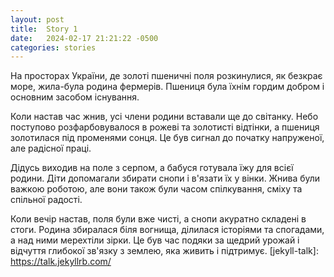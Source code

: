 ```yaml
---
layout: post
title:  Story 1
date:   2024-02-17 21:21:22 -0500
categories: stories
---
```

На просторах України, де золоті пшеничні поля розкинулися, як безкрає море, жила-була родина фермерів. Пшениця була їхнім гордим добром і основним засобом існування.

Коли настав час жнив, усі члени родини вставали ще до світанку. Небо поступово розфарбовувалося в рожеві та золотисті відтінки, а пшениця золотилася під променями сонця. Це був сигнал до початку напруженої, але радісної праці.

Дідусь виходив на поле з серпом, а бабуся готувала їжу для всієї родини. Діти допомагали збирати снопи і в'язати їх у вінки. Жнива були важкою роботою, але вони також були часом спілкування, сміху та спільної радості.

Коли вечір настав, поля були вже чисті, а снопи акуратно складені в стоги. Родина збиралася біля вогнища, ділилася історіями та спогадами, а над ними мерехтіли зірки. Це був час подяки за щедрий урожай і відчуття глибокої зв'язку з землею, яка живить і підтримує.
[jekyll-talk]: https://talk.jekyllrb.com/
